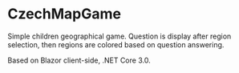 # CzechMapGame

Simple children geographical game. Question is display after region selection, then regions are colored based on question answering.

Based on Blazor client-side, .NET Core 3.0.
